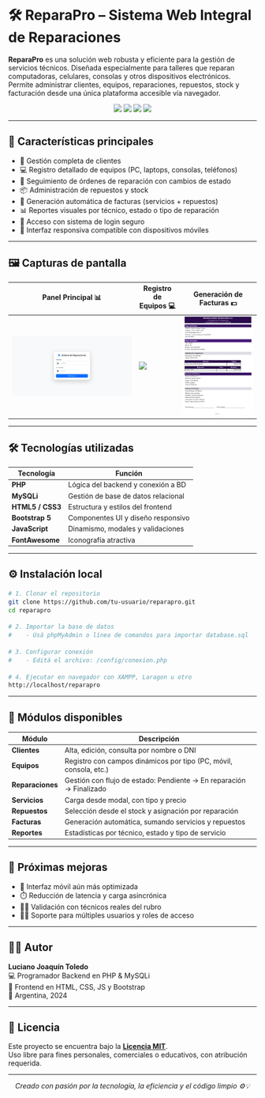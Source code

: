# 🛠️ ReparaPro – Sistema Web Integral de Reparaciones

**ReparaPro** es una solución web robusta y eficiente para la gestión de servicios técnicos. Diseñada especialmente para talleres que reparan computadoras, celulares, consolas y otros dispositivos electrónicos. Permite administrar clientes, equipos, reparaciones, repuestos, stock y facturación desde una única plataforma accesible vía navegador.

<p align="center">
  <img src="https://img.shields.io/badge/Versión-1.0.0-blue" />
  <img src="https://img.shields.io/badge/PHP-%3E=7.4-blue?logo=php" />
  <img src="https://img.shields.io/badge/Bootstrap-5.x-purple?logo=bootstrap" />
  <img src="https://img.shields.io/badge/Estado-En%20desarrollo-success" />
</p>

---

## 🚀 Características principales

- 👥 Gestión completa de clientes
- 💻 Registro detallado de equipos (PC, laptops, consolas, teléfonos)
- 🔧 Seguimiento de órdenes de reparación con cambios de estado
- 📦 Administración de repuestos y stock
- 🧾 Generación automática de facturas (servicios + repuestos)
- 📊 Reportes visuales por técnico, estado o tipo de reparación
- 🔐 Acceso con sistema de login seguro
- 📱 Interfaz responsiva compatible con dispositivos móviles

---

## 🖼️ Capturas de pantalla


| Panel Principal 📊 | Registro de Equipos 💻 | Generación de Facturas 💵 |
|--------------------|------------------------|----------------------------|
| ![](assets/screenshots/dashboard.png) | ![](assets/screenshots/equipos.png) | ![](assets/screenshots/factura.png) |

---

## 🛠️ Tecnologías utilizadas

| Tecnología      | Función                              |
|-----------------|--------------------------------------|
| **PHP**         | Lógica del backend y conexión a BD   |
| **MySQLi**      | Gestión de base de datos relacional  |
| **HTML5 / CSS3**| Estructura y estilos del frontend    |
| **Bootstrap 5** | Componentes UI y diseño responsivo   |
| **JavaScript**  | Dinamismo, modales y validaciones    |
| **FontAwesome** | Iconografía atractiva                |

---

## ⚙️ Instalación local

```bash
# 1. Clonar el repositorio
git clone https://github.com/tu-usuario/reparapro.git
cd reparapro

# 2. Importar la base de datos
#    - Usá phpMyAdmin o línea de comandos para importar database.sql

# 3. Configurar conexión
#    - Editá el archivo: /config/conexion.php

# 4. Ejecutar en navegador con XAMPP, Laragon u otro
http://localhost/reparapro
```
---

## 🧩 Módulos disponibles

| Módulo        | Descripción                                                       |
|---------------|-------------------------------------------------------------------|
| **Clientes**  | Alta, edición, consulta por nombre o DNI                          |
| **Equipos**   | Registro con campos dinámicos por tipo (PC, móvil, consola, etc.) |
| **Reparaciones** | Gestión con flujo de estado: Pendiente → En reparación → Finalizado |
| **Servicios** | Carga desde modal, con tipo y precio                             |
| **Repuestos** | Selección desde el stock y asignación por reparación              |
| **Facturas**  | Generación automática, sumando servicios y repuestos              |
| **Reportes**  | Estadísticas por técnico, estado y tipo de servicio               |

---

## 🧠 Próximas mejoras

- 📱 Interfaz móvil aún más optimizada  
- ⏱️ Reducción de latencia y carga asincrónica  
- 👨‍🔧 Validación con técnicos reales del rubro  
- 🧑‍💼 Soporte para múltiples usuarios y roles de acceso  

---

## 👨‍💻 Autor

**Luciano Joaquín Toledo**  
💻 Programador Backend en PHP & MySQLi  
🎨 Frontend en HTML, CSS, JS y Bootstrap  
📍 Argentina, 2024

---

## 📄 Licencia

Este proyecto se encuentra bajo la **[Licencia MIT](LICENSE)**.  
Uso libre para fines personales, comerciales o educativos, con atribución requerida.

---

<p align="center">
  <i>Creado con pasión por la tecnología, la eficiencia y el código limpio ⚙️💡</i>
</p>

